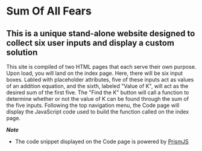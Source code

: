 # Sum Of All Fears

## This is a unique stand-alone website designed to collect six user inputs and display a custom solution

This site is compiled of two HTML pages that each serve their own purpose. Upon load, you will land on the index page. Here, there will be six input boxes. Labled with placeholder attributes, five of these inputs act as values of an addition equation, and the sixth, labeled "Value of K", will act as the desired sum of the first five. The "Find the K" button will call a function to determine whether or not the value of K can be found through the sum of the five inputs. 
Following the top navigation menu, the Code page will display the JavaScript code used to build the function called on the index page. 

***Note***
- The code snippet displayed on the Code page is powered by [PrismJS](https://prismjs.com/)
